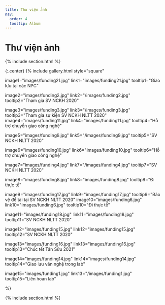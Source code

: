 ```yaml
---
title: Thư viện ảnh
nav:
  order: 4
  tooltip: Album
---
```


# <i class="fas fa-feather-alt"></i>Thư viện ảnh

{% include section.html %}

{:.center}
{% include gallery.html style="square"

image1="images/funding21.jpg" link1="images/funding21.jpg" tooltip1="Giao lưu tại các NPC"

image2="images/funding2.jpg" link2="/images/funding2.jpg" tooltip2="Tham gia SV NCKH 2020"

image3="images/funding3.jpg" link3="/images/funding3.jpg" tooltip3="Tham gia sự kiện SV NCKH NLTT 2020"
image4="images/funding11.jpg" link4="images/funding11.jpg" tooltip4="Hỗ trợ chuyển giao công nghệ"


image5="images/funding9.jpg" link5="/images/funding9.jpg" tooltip5="SV NCKH NLTT 2020"

image6="images/funding10.jpg" link6="images/funding10.jpg" tooltip6="Hỗ trợ chuyển giao công nghệ"

image7="images/funding4.jpg" link7="/images/funding4.jpg" tooltip7="SV NCKH NLTT 2020"

image8="images/funding8.jpg" link8="images/funding8.jpg" tooltip8="Đi thực tế"

image9="images/funding17.jpg" link9="images/funding17.jpg" tooltip9="Bảo vệ đề tài tại SV NCKH NLTT 2020"
image10="images/funding6.jpg" link10="images/funding6.jpg" tooltip10="Đi thực tế"

image11="images/funding18.jpg" link11="images/funding18.jpg" tooltip11="SV NCKH NLTT 2020"

image12="images/funding15.jpg" link12="images/funding15.jpg" tooltip12="SV NCKH NLTT 2020"

image13="images/funding16.jpg" link13="images/funding16.jpg" tooltip13="Chúc tết Tân Sửu 2021"

image14="images/funding14.jpg" link14="images/funding14.jpg" tooltip14="Giao lưu văn nghệ trong lab"

image15="images/funding1.jpg" link13="/images/funding1.jpg" tooltip15="Liên hoan lab"





 %}

{% include section.html %}